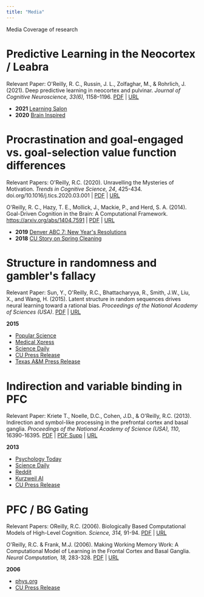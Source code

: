 ```yaml
---
title: "Media"
---
```


Media Coverage of research

# Predictive Learning in the Neocortex / Leabra

Relevant Paper: O'Reilly, R. C., Russin, J. L., Zolfaghar, M., & Rohrlich, J. (2021). Deep predictive learning in neocortex and pulvinar. *Journal of Cognitive Neuroscience, 33(6),* 1158–1196. [PDF](https://ccnlab.org/papers/OReillyRussinZolfagharEtAl21.pdf) | [URL](https://doi.org/10.1162/jocn_a_01708)

* **2021** [Learning Salon](https://www.world-wide.org/seminar/6228/)
* **2020** [Brain Inspired](https://braininspired.co/podcast/88/)

# Procrastination and goal-engaged vs. goal-selection value function differences

Relevant Papers: O'Reilly, R.C. (2020). Unravelling the Mysteries of Motivation. *Trends in Cognitive Science, 24*, 425-434. doi.org/10.1016/j.tics.2020.03.001 | [PDF](https://ccnlab.org/papers/OReilly20.pdf) | [URL](https://www.sciencedirect.com/science/article/abs/pii/S1364661320300681)

O'Reilly, R. C., Hazy, T. E., Mollick, J., Mackie, P., and Herd, S. A. (2014). Goal-Driven Cognition in the Brain: A Computational Framework.  https://arxiv.org/abs/1404.7591 | [PDF](https://ccnlab.org/papers/OReillyHazyMollickEtAl14.pdf) | [URL](https://arxiv.org/abs/1404.7591)

* **2019** [Denver ABC 7: New Year's Resolutions](https://www.thedenverchannel.com/news/local-news/heres-how-to-stick-to-your-2019-new-years-resolution)
* **2018** [CU Story on Spring Cleaning](https://www.colorado.edu/today/2018/03/27/daunted-spring-cleaning-blame-your-brain-professor-says)

# Structure in randomness and gambler's fallacy

Relevant Paper: Sun, Y., O'Reilly, R.C., Bhattacharyya, R., Smith, J.W., Liu, X., and Wang, H. (2015).  Latent structure in random sequences drives neural learning toward a rational bias. *Proceedings of the National Academy of Sciences (USA)*. [PDF](https://ccnlab.org/papers/SunOReillyBhattacharyyaEtAl15.pdf) | [URL](http://www.pnas.org/content/early/2015/03/05/1422036112.full.pdf+html)

**2015**

* [Popular Science](http://www.popsci.com/luck-real)
* [Medical Xpress](http://medicalxpress.com/news/2015-03-committing-gamblers-fallacy-cards.html)
* [Science Daily](http://www.sciencedaily.com/releases/2015/03/150310091517.htm)
* [CU Press Release](http://www.colorado.edu/news/releases/2015/03/09/cu-boulder-brain-model-learns-think-gambler)
* [Texas A&M Press Release](http://news.tamhsc.edu/?post=committing-the-gamblers-fallacy-may-be-in-the-cards-new-research-shows)

# Indirection and variable binding in PFC

Relevant Paper: Kriete T., Noelle, D.C., Cohen, J.D., & O'Reilly, R.C. (2013). Indirection and symbol-like processing in the prefrontal cortex and basal ganglia. *Proceedings of the National Academy of Science (USA), 110*, 16390-16395.  [PDF](https://ccnlab.org/papers/KrieteNoelleCohenEtAl13.pdf) | [PDF Supp](https://ccnlab.org/papers/KrieteNoelleCohenEtAl13supp.pdf) |  [URL](http://www.pnas.org/content/110/41/16390.short)

**2013**

* [Psychology Today](http://www.psychologytoday.com/blog/brain-sense/201309/how-does-the-brain-assemble-new-ideas-old)
* [Science Daily](http://www.sciencedaily.com/releases/2013/09/130923175935.htm)
* [Reddit](http://www.reddit.com/r/science/comments/1n16ib/brain_may_rely_on_computerlike_mechanism_to_make/)
* [Kurzweil AI](http://www.kurzweilai.net/a-computer-like-brain-mechanism-that-makes-sense-of-novel-situations)
* [CU Press Release](http://www.colorado.edu/news/releases/2013/09/23/brain-may-rely-computer-mechanism-make-sense-novel-situations-says-cu)

# PFC / BG Gating

Relevant Papers: OReilly, R.C. (2006). Biologically Based Computational Models of High-Level Cognition. *Science, 314,* 91-94.  [PDF](https://ccnlab.org/papers/OReilly06.pdf) | [URL](https://www.ncbi.nlm.nih.gov/pubmed/17023651)

O'Reilly, R.C. & Frank, M.J. (2006). Making Working Memory Work: A Computational Model of Learning in the Frontal Cortex and Basal Ganglia. *Neural Computation, 18,* 283-328.  [PDF](https://ccnlab.org/papers/OReillyFrank06.pdf) | [URL](https://www.ncbi.nlm.nih.gov/pubmed/16378516)

**2006**

* [phys.org](http://phys.org/news79289076.html)
* [CU Press Release](http://www.colorado.edu/news/releases/2006/10/05/part-human-brain-functions-digital-computer-according-cu-boulder-professor)


